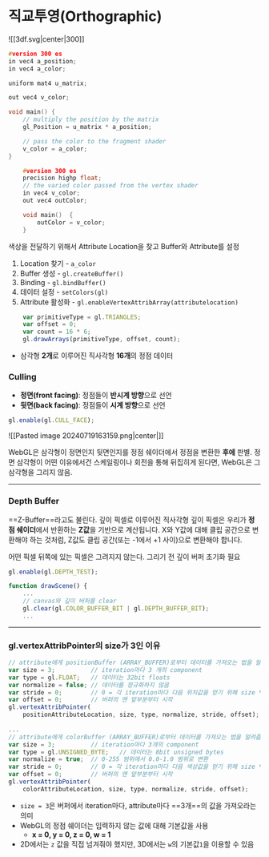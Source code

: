 # 직교투영(Orthographic)



![[3df.svg|center|300]]


```cpp title:"Vertex Shader" hl:11,14
#version 300 es
in vec4 a_position;
in vec4 a_color;

uniform mat4 u_matrix;

out vec4 v_color;

void main() {
	// multiply the position by the matrix
	gl_Position = u_matrix * a_position;

	// pass the color to the fragment shader
	v_color = a_color;
}
```

```cpp title:'Fragment Shader' hl:3-4
    #version 300 es
    precision highp float;
    // the varied color passed from the vertex shader
    in vec4 v_color;
    out vec4 outColor;

    void main()  {
        outColor = v_color;
    }
```

색상을 전달하기 위해서 Attribute Location을 찾고 Buffer와 Attribute를 설정
1. Location 찾기 -  `a_color`
2. Buffer 생성 - `gl.createBuffer()`
3. Binding -  `gl.bindBuffer()`
4. 데이터 설정 - `setColors(gl)`
5. Attribute 활성화 - `gl.enableVertexAttribArray(attributelocation)`

```js title:"drawScene" hl:3
    var primitiveType = gl.TRIANGLES;
    var offset = 0;
    var count = 16 * 6;
    gl.drawArrays(primitiveType, offset, count);

```

- 삼각형 **2개**로 이루어진 직사각형 **16개**의 정점 데이터 

### Culling

- **정면(front facing)**: 정점들이 **반시계 방향**으로 선언
- **뒷면(back facing)**: 정점들이 **시계 방향**으로 선언


```js title:'뒷면 삼각형들을 "culling"'
gl.enable(gl.CULL_FACE);
```

![[Pasted image 20240719163159.png|center|]]

WebGL은 삼각형이 정면인지 뒷면인지를 정점 쉐이더에서 정점을 변환한 **후에** 판별.
정면 삼각형이 어떤 이유에서건 스케일링이나 회전을 통해 뒤집히게 된다면, WebGL은 그 삼각형을 그리지 않음.

---

### Depth Buffer

==Z-Buffer==라고도 불린다. 깊이 픽셀로 이루어진 직사각형
깊이 픽셀은 우리가 **정점 쉐이더**에서 반환하는 **Z값**을 기반으로 계산됩니다. X와 Y값에 대해 클립 공간으로 변환해야 하는 것처럼, Z값도 클립 공간(또는 -1에서 +1 사이)으로 변환해야 합니다.

어떤 픽셀 뒤쪽에 있는 픽셀은 그려지지 않는다.
그리기 전 깊이 버퍼 초기화 필요

```js
gl.enable(gl.DEPTH_TEST);
```


```js
function drawScene() {
    ...
    // canvas와 깊이 버퍼를 clear
    gl.clear(gl.COLOR_BUFFER_BIT | gl.DEPTH_BUFFER_BIT);
    ...
```


---

### gl.vertexAttribPointer의 size가 3인 이유

```js
// attribute에게 positionBuffer (ARRAY_BUFFER)로부터 데이터를 가져오는 법을 알려줍니다. 
var size = 3;          // iteration마다 3 개의 component
var type = gl.FLOAT;   // 데이터는 32bit floats
var normalize = false; // 데이터를 정규화하지 않음
var stride = 0;        // 0 = 각 iteration마다 다음 위치값을 얻기 위해 size * sizeof(type) 만큼 앞으로 이동
var offset = 0;        // 버퍼의 맨 앞부분부터 시작
gl.vertexAttribPointer(
    positionAttributeLocation, size, type, normalize, stride, offset);
 
...
// attribute에게 colorBuffer (ARRAY_BUFFER)로부터 데이터를 가져오는 법을 알려줍니다. 
var size = 3;          // iteration마다 3개의 component
var type = gl.UNSIGNED_BYTE;   // 데이터는 8bit unsigned bytes
var normalize = true;  // 0-255 범위에서 0.0-1.0 범위로 변환
var stride = 0;        // 0 = 각 iteration마다 다음 색상값을 얻기 위해 size * sizeof(type) 만큼 앞으로 이동
var offset = 0;        // 버퍼의 맨 앞부분부터 시작
gl.vertexAttribPointer(
    colorAttributeLocation, size, type, normalize, stride, offset);
```

- `size = 3`은 버퍼에서 iteration마다, attribute마다 ==3개==의 값을 가져오라는 의미 
- WebGL의 정점 쉐이더는 입력하지 않는 값에 대해 기본값을 사용
	 -  **x = 0, y = 0, z = 0, w = 1**
-  2D에서는 `z` 값을 직접 넘겨줘야 했지만, 3D에서는  `w`의 기본값`1`을 이용할 수 있음